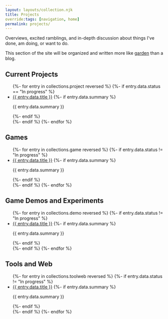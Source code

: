 ```yaml
---
layout: layouts/collection.njk
title: Projects
override:tags: [navigation, home]
permalink: projects/
---
```


<p>
Overviews, excited ramblings, and in-depth discussion about things I've done, am doing, or want to do.
</p>

<p>
This section of the site will be organized and written more like <a href="https://www.technologyreview.com/2020/09/03/1007716/digital-gardens-let-you-cultivate-your-own-little-bit-of-the-internet/">garden</a> than a blog.
</p>

<h2>Current Projects</h2>

<ul class=summary-directory>
{%- for entry in collections.project reversed %}
{%- if entry.data.status == "In progress" %}
<li>
  <a href="{{ entry.page.url }}">{{ entry.data.title }}</a>
  {%- if entry.data.summary %}
  <p>
    {{ entry.data.summary }}
  </p>
  {%- endif %}
</li>
{%- endif %}
{%- endfor %}
</ul>

<h2>Games</h2>

<ul class=summary-directory>
{%- for entry in collections.game reversed %}
{%- if entry.data.status != "In progress" %}
<li>
  <a href="{{ entry.page.url }}">{{ entry.data.title }}</a>
  {%- if entry.data.summary %}
  <p>
    {{ entry.data.summary }}
  </p>
  {%- endif %}
</li>
{%- endif %}
{%- endfor %}
</ul>

<h2>Game Demos and Experiments</h2>

<ul class=summary-directory>
{%- for entry in collections.demo reversed %}
{%- if entry.data.status != "In progress" %}
<li>
  <a href="{{ entry.page.url }}">{{ entry.data.title }}</a>
  {%- if entry.data.summary %}
  <p>
    {{ entry.data.summary }}
  </p>
  {%- endif %}
</li>
{%- endif %}
{%- endfor %}
</ul>

<h2>Tools and Web</h2>

<ul class=summary-directory>
{%- for entry in collections.toolweb reversed %}
{%- if entry.data.status != "In progress" %}
<li>
  <a href="{{ entry.page.url }}">{{ entry.data.title }}</a>
  {%- if entry.data.summary %}
  <p>
    {{ entry.data.summary }}
  </p>
  {%- endif %}
</li>
{%- endif %}
{%- endfor %}
</ul>

<!-- <h2>All Projects</h2>

<ul class=summary-directory>
{%- for entry in collections.project reversed %}
<li>
  <a href="{{ entry.page.url }}">{{ entry.data.title }}</a>
  {%- if entry.data.summary %}
  <p>
    {{ entry.data.summary }}
  </p>
  {%- endif %}
</li>
{%- endfor %}
</ul>
-->
